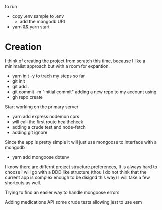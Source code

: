 to run

- copy .env.sample to .env
    - add the mongodb URI
- yarn && yarn start


# Creation
I think of creating the project from scratch this time, because I like a minimalist approach but with a room for expantion.
- yarn init -y
to trach my steps so far
- git init
- git add .
- git commit -m "initial commit"
adding a new repo to my account using
- gh repo create

Start working on the primary server
- yarn add express nodemon cors
- will call the first route healthcheck
- adding a crude test and node-fetch 
- adding git ignore

Since the app is pretty simple it will just use mongoose to interface with a mongodb
- yarn add mongoose dotenv

I know there are differnt project structure preferences, It is always hard to choose
I will go with a DDD like structure (thou I do not think that the current app is complex enough to be disignd this way) 
I will take a few shortcuts as well.

Trying to find an easier way to handle mongoose errors 

Adding medications API
some crude tests
allowing jest to use esm
